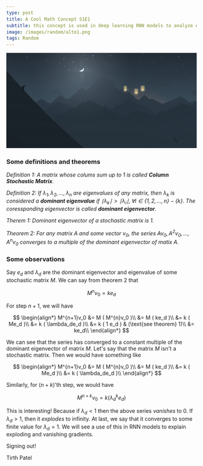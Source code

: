 ```yaml
---
type: post
title: A Cool Math Concept S1E1
subtitle: this concept is used in deep learning RNN models to analyze exploding and vanishing gradients
image: /images/random/alto1.png
tags: Random
---
```


![ALTO](/images/random/alto1.png)

### Some definitions and theorems

*Definition 1: A matrix whose colums sum up to 1 is called **Column Stochastic Matrix**.*

*Definition 2: If $\lambda_1, \lambda_2, ..., \lambda_n$ are eigenvalues of any matrix, then $\lambda_k$ is considered a **dominant eigenvalue** if $\mid \lambda_k \mid > \mid \lambda_i \mid, \forall i \in \{1, 2, ..., n\} - \{k\}$. The coressponding eigenvector is called **dominant eigenvector**.*

*Therem 1: Dominant eigenvector of a stochastic matrix is 1.*

*Theorem 2: For any matrix $A$ and some vector $v_0$, the series $Av_0, A^2v_0, ..., A^nv_0$ converges to a multiple of the dominant eigenvector of matix A.*

### Some observations

Say $e_d$ and $\lambda_d$ are the dominant eigenvector and eigenvalue of some stochastic matrix $M$. We can say from theorem 2 that

$$M^nv_0 = ke_d$$

For step $n+1$, we will have

$$
\begin{align*}
M^{n+1}v_0 &= M ( M^{n}v_0 )\\
           &= M ( ke_d )\\
           &= k ( Me_d )\\
           &= k ( \lambda_de_d )\\
           &= k ( 1 e_d ) & (\text{see theorem} 1)\\
           &= ke_d\\
\end{align*}
$$

We can see that the series has converged to a constant multiple of the dominant eigenvector of matrix $M$. Let's say that the matrix $M$ isn't a stochastic matrix. Then we would have something like

$$
\begin{align*}
M^{n+1}v_0 &= M ( M^{n}v_0 )\\
           &= M ( ke_d )\\
           &= k ( Me_d )\\
           &= k ( \lambda_de_d )\\
\end{align*}
$$

Similarly, for $(n+k)\text{'th}$ step, we would have

$$M^{n+k}v_0 = k ( \lambda_d^k e_d )$$

This is interesting! Because if $\lambda_d < 1$ then the above series *vanishes* to 0. If $\lambda_d > 1$, then it *explodes* to infinity. At last, we say that it converges to some finite value for $\lambda_d = 1$. We will see a use of this in RNN models to explain exploding and vanishing gradients.

Signing out!

Tirth Patel

